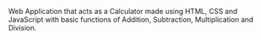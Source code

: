 Web Application that acts as a Calculator made using HTML, CSS and JavaScript with basic functions of Addition, Subtraction, Multiplication and Division.
